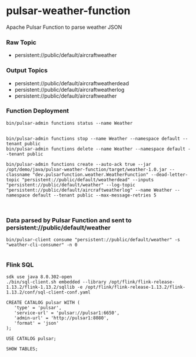 # pulsar-weather-function
Apache Pulsar Function to parse weather JSON


### Raw Topic

* persistent://public/default/aircraftweather

### Output Topics

* persistent://public/default/aircraftweatherdead
* persistent://public/default/aircraftweatherlog
* persistent://public/default/aircraftweather


### Function Deployment

````
bin/pulsar-admin functions status --name Weather


bin/pulsar-admin functions stop --name Weather --namespace default --tenant public
bin/pulsar-admin functions delete --name Weather --namespace default --tenant public

bin/pulsar-admin functions create --auto-ack true --jar /opt/demo/java/pulsar-weather-function/target/weather-1.0.jar --classname "dev.pulsarfunction.weather.WeatherFunction" --dead-letter-topic "persistent://public/default/weatherdead" --inputs "persistent://public/default/weather" --log-topic "persistent://public/default/aircraftweatherlog" --name Weather --namespace default --tenant public --max-message-retries 5



````



### Data parsed by Pulsar Function and sent to persistent://public/default/weather

````
bin/pulsar-client consume "persistent://public/default/weather" -s "weather-cli-consumer" -n 0


````

### Flink SQL

````
sdk use java 8.0.302-open
./bin/sql-client.sh embedded --library /opt/flink/flink-release-1.13.2/flink-1.13.2/sqllib -e /opt/flink/flink-release-1.13.2/flink-1.13.2/conf/sql-client-conf.yaml

CREATE CATALOG pulsar WITH (
   'type' = 'pulsar',
   'service-url' = 'pulsar://pulsar1:6650',
   'admin-url' = 'http://pulsar1:8080',
   'format' = 'json'
);

USE CATALOG pulsar;

SHOW TABLES;
